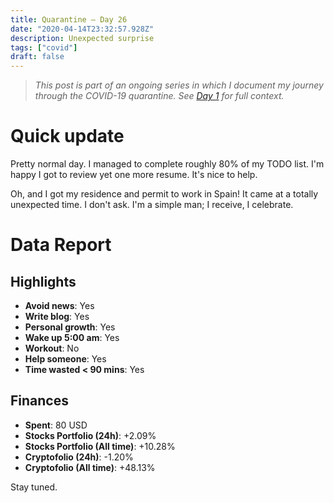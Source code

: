 ```yaml
---
title: Quarantine — Day 26
date: "2020-04-14T23:32:57.928Z"
description: Unexpected surprise
tags: ["covid"]
draft: false
---
```


> *This post is part of an ongoing series in which I document my journey through the COVID-19 quarantine. See [Day 1](/quarantine/quarantine-day-1) for full context.*

<div class="divider"></div>

# Quick update

Pretty normal day. I managed to complete roughly 80% of my TODO list. I'm happy I got to review yet one more resume. It's nice to help.

Oh, and I got my residence and permit to work in Spain! It came at a totally unexpected time. I don't ask. I'm a simple man; I receive, I celebrate.

<div class="divider"></div>

# Data Report

## Highlights

* **Avoid news**: Yes
* **Write blog**: Yes
* **Personal growth**: Yes
* **Wake up 5:00 am**: Yes
* **Workout**: No
* **Help someone**: Yes
* **Time wasted < 90 mins**: Yes

## Finances

* **Spent**: 80 USD
* **Stocks Portfolio (24h)**: +2.09%
* **Stocks Portfolio (All time)**: +10.28%
* **Cryptofolio (24h)**: -1.20%
* **Cryptofolio (All time)**: +48.13%

<div class="divider"></div>

Stay tuned.
